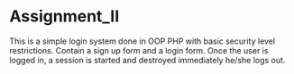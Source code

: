 # Assignment_II
This is a simple login system done in OOP PHP with basic security level restrictions. Contain a sign up form and a login form.
Once the user is logged in, a session is started and destroyed immediately he/she logs out.

